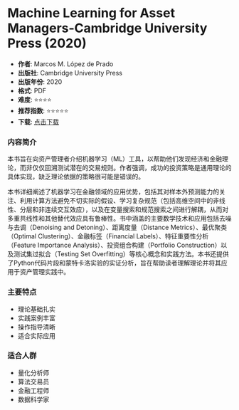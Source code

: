 # Machine Learning for Asset Managers-Cambridge University Press (2020)

- **作者**: Marcos M. López de Prado
- **出版社**: Cambridge University Press
- **出版年份**: 2020
- **格式**: PDF
- **难度**: ⭐⭐⭐⭐
- **推荐指数**: ⭐⭐⭐⭐⭐
- **下载**: [点击下载](https://quant-wiki.com/pdf/Machine%20Learning%20for%20Asset%20Managers-Cambridge%20University%20Press%20%282020.pdf)

### 内容简介

本书旨在向资产管理者介绍机器学习（ML）工具，以帮助他们发现经济和金融理论，而非仅仅回溯测试潜在的交易规则。作者强调，成功的投资策略是通用理论的具体实现，缺乏理论依据的策略很可能是错误的。

本书详细阐述了机器学习在金融领域的应用优势，包括其对样本外预测能力的关注、利用计算方法避免不切实际的假设、学习复杂规范（包括高维空间中的非线性、分层和非连续交互效应），以及在变量搜索和规范搜索之间进行解耦，从而对多重共线性和其他替代效应具有鲁棒性。书中涵盖的主要数学技术和应用包括去噪与去调（Denoising and Detoning）、距离度量（Distance Metrics）、最优聚类（Optimal Clustering）、金融标签（Financial Labels）、特征重要性分析（Feature Importance Analysis）、投资组合构建（Portfolio Construction）以及测试集过拟合（Testing Set Overfitting）等核心概念和实践方法。本书还提供了Python代码片段和蒙特卡洛实验的实证分析，旨在帮助读者理解理论并将其应用于资产管理实践中。

### 主要特点

- 理论基础扎实
- 实践案例丰富
- 操作指导清晰
- 适合实际应用

### 适合人群

- 量化分析师
- 算法交易员
- 金融工程师
- 数据科学家